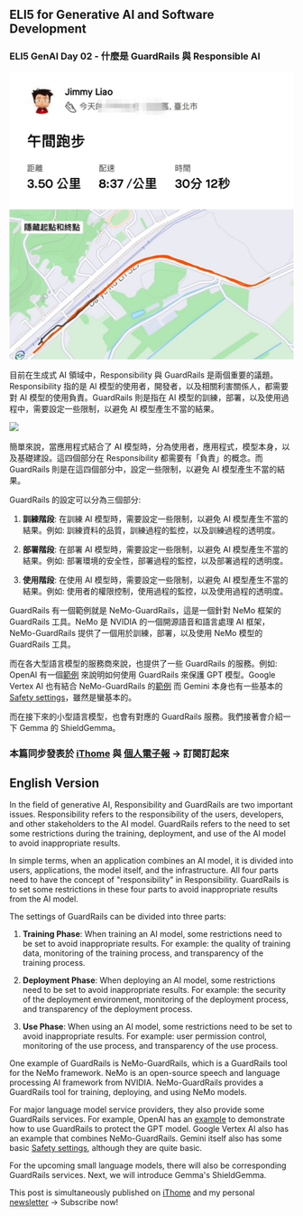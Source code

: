 ## ELI5 for Generative AI and Software Development
### ELI5 GenAI Day 02 - 什麼是 GuardRails 與 Responsible AI

![running](https://github.com/jimmyliao/2024ironman/blob/main/posts/images/02_running.jpg)

目前在生成式 AI 領域中，Responsibility 與 GuardRails 是兩個重要的議題。Responsibility 指的是 AI 模型的使用者，開發者，以及相關利害關係人，都需要對 AI 模型的使用負責。GuardRails 則是指在 AI 模型的訓練，部署，以及使用過程中，需要設定一些限制，以避免 AI 模型產生不當的結果。


![](https://cdn.prod.website-files.com/649d808ba8385965c74d94e8/649d808ba8385965c74d9d27_211fde79.png)

簡單來說，當應用程式結合了 AI 模型時，分為使用者，應用程式，模型本身，以及基礎建設。這四個部分在 Responsibility 都需要有「負責」的概念。而 GuardRails 則是在這四個部分中，設定一些限制，以避免 AI 模型產生不當的結果。

GuardRails 的設定可以分為三個部分:

1. **訓練階段**: 在訓練 AI 模型時，需要設定一些限制，以避免 AI 模型產生不當的結果。例如: 訓練資料的品質，訓練過程的監控，以及訓練過程的透明度。

2. **部署階段**: 在部署 AI 模型時，需要設定一些限制，以避免 AI 模型產生不當的結果。例如: 部署環境的安全性，部署過程的監控，以及部署過程的透明度。

3. **使用階段**: 在使用 AI 模型時，需要設定一些限制，以避免 AI 模型產生不當的結果。例如: 使用者的權限控制，使用過程的監控，以及使用過程的透明度。

GuardRails 有一個範例就是 NeMo-GuardRails，這是一個針對 NeMo 框架的 GuardRails 工具。NeMo 是 NVIDIA 的一個開源語音和語言處理 AI 框架，NeMo-GuardRails 提供了一個用於訓練，部署，以及使用 NeMo 模型的 GuardRails 工具。

而在各大型語言模型的服務商來說，也提供了一些 GuardRails 的服務。例如: OpenAI 有一個[範例](https://cookbook.openai.com/examples/how_to_use_guardrails) 來說明如何使用 GuardRails 來保護 GPT 模型。Google Vertex AI 也有結合 NeMo-GuardRails 的[範例](https://docs.nvidia.com/nemo/guardrails/user_guides/llm/vertexai/index.html) 而 Gemini 本身也有一些基本的 [Safety settings](https://cloud.google.com/vertex-ai/generative-ai/docs/multimodal/configure-safety-attributes)，雖然是蠻基本的。

而在接下來的小型語言模型，也會有對應的 GuardRails 服務。我們接著會介紹一下 Gemma 的 ShieldGemma。


### 本篇同步發表於 [iThome](httpshttps://ithelp.ithome.com.tw/articles/10345556) 與 [個人電子報](https://memo.jimmyliao.net/) -> 訂閱訂起來


## English Version

In the field of generative AI, Responsibility and GuardRails are two important issues. Responsibility refers to the responsibility of the users, developers, and other stakeholders to the AI model. GuardRails refers to the need to set some restrictions during the training, deployment, and use of the AI model to avoid inappropriate results.

In simple terms, when an application combines an AI model, it is divided into users, applications, the model itself, and the infrastructure. All four parts need to have the concept of "responsibility" in Responsibility. GuardRails is to set some restrictions in these four parts to avoid inappropriate results from the AI model.

The settings of GuardRails can be divided into three parts:

1. **Training Phase**: When training an AI model, some restrictions need to be set to avoid inappropriate results. For example: the quality of training data, monitoring of the training process, and transparency of the training process.

2. **Deployment Phase**: When deploying an AI model, some restrictions need to be set to avoid inappropriate results. For example: the security of the deployment environment, monitoring of the deployment process, and transparency of the deployment process.

3. **Use Phase**: When using an AI model, some restrictions need to be set to avoid inappropriate results. For example: user permission control, monitoring of the use process, and transparency of the use process.

One example of GuardRails is NeMo-GuardRails, which is a GuardRails tool for the NeMo framework. NeMo is an open-source speech and language processing AI framework from NVIDIA. NeMo-GuardRails provides a GuardRails tool for training, deploying, and using NeMo models.

For major language model service providers, they also provide some GuardRails services. For example, OpenAI has an [example](https://cookbook.openai.com/examples/how_to_use_guardrails) to demonstrate how to use GuardRails to protect the GPT model. Google Vertex AI also has an example that combines NeMo-GuardRails. Gemini itself also has some basic [Safety settings](https://cloud.google.com/vertex-ai/generative-ai/docs/multimodal/configure-safety-attributes), although they are quite basic.

For the upcoming small language models, there will also be corresponding GuardRails services. Next, we will introduce Gemma's ShieldGemma.

This post is simultaneously published on [iThome](https://ithelp.ithome.com.tw/articles/10345556) and my personal [newsletter](https://memo.jimmyliao.net/) -> Subscribe now!
